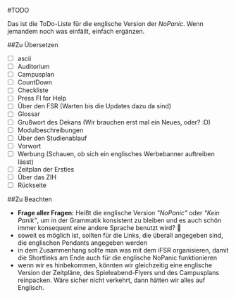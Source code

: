 #TODO

Das ist die ToDo-Liste für die englische Version der *NoPanic*. Wenn jemandem noch was einfällt, einfach ergänzen.


##Zu Übersetzen
- [ ] ascii
- [ ] Auditorium
- [ ] Campusplan
- [ ] CountDown
- [ ] Checkliste
- [ ] Press FI for Help
- [ ] Über den FSR (Warten bis die Updates dazu da sind)
- [ ] Glossar
- [ ] Grußwort des Dekans (Wir brauchen erst mal ein Neues, oder? :D)
- [ ] Modulbeschreibungen
- [ ] Über den Studienablauf
- [ ] Vorwort
- [ ] Werbung (Schauen, ob sich ein englisches Werbebanner auftreiben lässt)
- [ ] Zeitplan der Ersties
- [ ] Über das ZIH
- [ ] Rückseite

##Zu Beachten
- **Frage aller Fragen:** Heißt die englische Version *"NoPanic"* oder *"Kein Panik"*, um in der Grammatik konsistent zu bleiben und es auch schön immer konsequent eine andere Sprache benutzt wird? :see_no_evil:
- soweit es möglich ist, sollten für die Links, die überall angegeben sind, die englischen Pendants angegeben werden
 - in dem Zusammenhang sollte man was mit dem iFSR organisieren, damit die Shortlinks am Ende auch für die englische NoPanic funktionieren
- wenn wir es hinbekommen, könnten wir gleichzeitig eine englische Version der Zeitpläne, des Spieleabend-Flyers und des Campusplans reinpacken. Wäre sicher nicht verkehrt, dann hätten wir alles auf Englisch.
